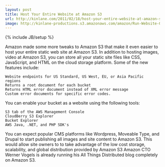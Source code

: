 ```yaml
---
layout: post
title: Host Your Entire Website at Amazon S3
url: http://kinlane.com/2011/02/18/host-your-entire-website-at-amazon-s3/
image: http://kinlane-productions.s3.amazonaws.com/amazon/Run-Website-On-Amazon-S3.png
---
```

{% include JB/setup %}
Amazon made some more tweaks to Amazon S3 that make it even easier to host your entire static web site at Amazon S3.
In addition to hosting images, video at Amazon S3, you can store all your static site files like CSS, JavaScript, and HTML on the cloud storage platform.
Some of the new features include:

	Website endpoints for US Standard, US West, EU, or Asia Pacific regions
	Returns a root document for each bucket
	Returns HTML error document instead of XML error message
	Custom error documents for specific error codes.

You can enable your bucket as a website using the following tools:

	S3 tab of the AWS Management Console
	CloudBerry S3 Explorer
	Bucket Explorer
	AWS Java, .NET, and PHP SDK's

You can expect popular CMS platforms like Wordpress, Moveable Type, and Drupal to start publishing all images and site content to Amazon S3.
This would allow site owners to to take advantage of the low cost storage, scalability, and global distribution provided by Amazon S3
Amazon CTO Werner Vogels is already running his All Things Distributed blog completely on Amazon S3.
